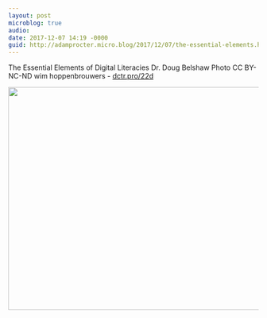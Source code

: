 ```yaml
---
layout: post
microblog: true
audio: 
date: 2017-12-07 14:19 -0000
guid: http://adamprocter.micro.blog/2017/12/07/the-essential-elements.html
---
```

The Essential Elements of Digital Literacies Dr. Doug Belshaw Photo CC BY-NC-ND wim hoppenbrouwers - [dctr.pro/22d](http://dctr.pro/22d)


<img src="http://discursive.adamprocter.co.uk/uploads/2017/70061b03a9.jpg" width="600" height="450" />
